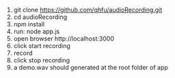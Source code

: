 1. git clone https://github.com/qhfu/audioRecording.git
2. cd audioRecording
3. npm install
4. run: node app.js
5. open browser http://localhost:3000
6. click start recording
7. record 
8. click stop recording
9. a demo.wav should generated at the root folder of app
